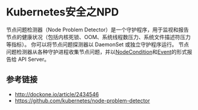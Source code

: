 # Kubernetes安全之NPD

节点问题检测器（Node Problem Detector）是一个守护程序，用于监视和报告节点的健康状况（包括内核死锁、OOM、系统线程数压力、系统文件描述符压力等指标）。 你可以将节点问题探测器以 DaemonSet 或独立守护程序运行。 节点问题检测器从各种守护进程收集节点问题，并以[NodeCondition](https://kubernetes.io/zh/docs/concepts/architecture/nodes/#condition)和[Event](https://kubernetes.io/docs/reference/generated/kubernetes-api/v1.22/#event-v1-core)的形式报告给 API Server。



## 参考链接

* http://dockone.io/article/2434546
* https://github.com/kubernetes/node-problem-detector

